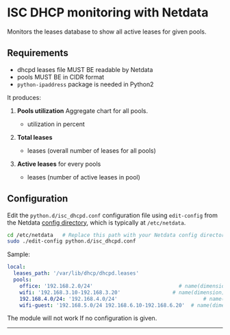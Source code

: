 <!--
title: "ISC DHCP monitoring with Netdata"
custom_edit_url: https://github.com/netdata/netdata/edit/master/collectors/python.d.plugin/isc_dhcpd/README.md
sidebar_label: "ISC DHCP"
-->

# ISC DHCP monitoring with Netdata

Monitors the leases database to show all active leases for given pools.

## Requirements

- dhcpd leases file MUST BE readable by Netdata
- pools MUST BE in CIDR format
- `python-ipaddress` package is needed in Python2

It produces:

1. **Pools utilization** Aggregate chart for all pools.

    - utilization in percent

2. **Total leases**

    - leases (overall number of leases for all pools)

3. **Active leases** for every pools

    - leases (number of active leases in pool)

## Configuration

Edit the `python.d/isc_dhcpd.conf` configuration file using `edit-config` from the Netdata [config
directory](https://learn.netdata.cloud/docs/configure/nodes), which is typically at `/etc/netdata`.

```bash
cd /etc/netdata   # Replace this path with your Netdata config directory, if different
sudo ./edit-config python.d/isc_dhcpd.conf
```

Sample:

```yaml
local:
  leases_path: '/var/lib/dhcp/dhcpd.leases'
  pools:
    office: '192.168.2.0/24'                            # name(dimension): pool in CIDR format
    wifi: '192.168.3.10-192.168.3.20'                 # name(dimension): pool in IP Range format
    192.168.4.0/24: '192.168.4.0/24'                            # name(dimension): pool in CIDR format
    wifi-guest: '192.168.5.0/24 192.168.6.10-192.168.6.20'  # name(dimension): pool in CIDR + IP Range format
```

The module will not work If no configuration is given.

---
